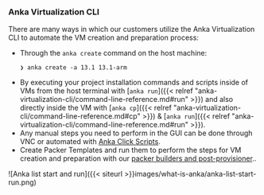 ---
---

### Anka Virtualization CLI

There are many ways in which our customers utilize the Anka Virtualization CLI to automate the VM creation and preparation process:

- Through the `anka create` command on the host machine:
    ```
    ❯ anka create -a 13.1 13.1-arm
    ```
- By executing your project installation commands and scripts inside of VMs from the host terminal with [`anka run`]({{< relref "anka-virtualization-cli/command-line-reference.md#run" >}}) and also directly inside the VM with [`anka cp`]({{< relref "anka-virtualization-cli/command-line-reference.md#cp" >}}) & [`anka run`]({{< relref "anka-virtualization-cli/command-line-reference.md#run" >}}).
- Any manual steps you need to perform in the GUI can be done through VNC or automated with [Anka Click Scripts](https://github.com/veertuinc/anka-click-scripts).
- Create Packer Templates and run them to perform the steps for VM creation and preparation with our [packer builders and post-provisioner](https://github.com/veertuinc/packer-builder-veertu-anka)..

![Anka list start and run]({{< siteurl >}}images/what-is-anka/anka-list-start-run.png)
